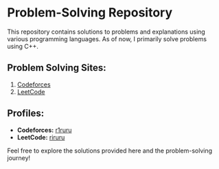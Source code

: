 # Problem-Solving Repository

This repository contains solutions to problems and explanations using various programming languages. As of now, I primarily solve problems using C++.

## Problem Solving Sites:
1. [Codeforces](https://codeforces.com)
2. [LeetCode](https://leetcode.com)

## Profiles:
- **Codeforces:** [r1ruru](https://codeforces.com/profile/r1ruru)
- **LeetCode:** [riruru](https://leetcode.com/riruru)

Feel free to explore the solutions provided here and the problem-solving journey!

